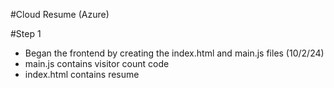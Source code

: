 #Cloud Resume (Azure)

#Step 1
- Began the frontend by creating the index.html and main.js files (10/2/24)
- main.js contains visitor count code
- index.html contains resume


